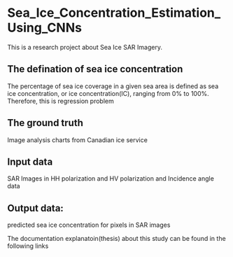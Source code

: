 # Sea_Ice_Concentration_Estimation_Using_CNNs

This is a research project about Sea Ice SAR Imagery.

## The defination of sea ice concentration
The percentage of sea ice coverage in a given sea area is defined as sea ice concentration, or ice concentration(IC), ranging from 0\% to 100\%. Therefore, this is regression problem

## The ground truth 
Image analysis charts from Canadian ice service

## Input data
SAR Images in HH polarization and HV polarization and Incidence angle data

## Output data:
predicted sea ice concentration for pixels in SAR images

The documentation explanatoin(thesis) about this study can be found in the following links 
